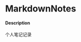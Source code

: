 <!--
 * @Author: guofeng
 * @Date: 2020-10-12 15:59:48
 * @LastEditTime: 2020-11-06 17:07:34
 * @LastEditors: guofeng
 * @Description: 
 * @FilePath: /markdown-notes/README.en.md
 * @
-->
# MarkdownNotes

#### Description
个人笔记记录
